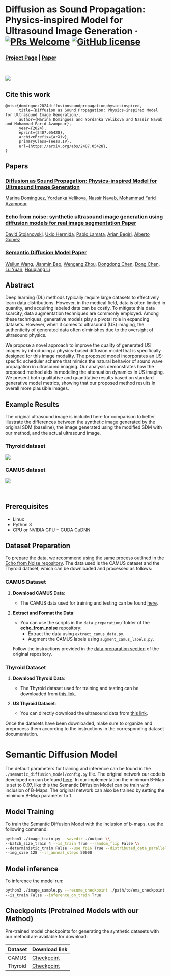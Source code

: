 # Diffusion as Sound Propagation: Physics-inspired Model for Ultrasound Image Generation &middot; [![PRs Welcome](https://img.shields.io/badge/PRs-welcome-brightgreen.svg?style=flat-square)](http://makeapullrequest.com) [![GitHub license](https://img.shields.io/badge/license-MIT-blue.svg?style=flat-square)](https://github.com/marinadominguez/diffusion-for-us-images/blob/main/LICENSE) 

### [Project Page](https://danivelikova.github.io/diff-us/) | [Paper](https://doi.org/10.48550/arXiv.2407.05428)

&nbsp;

<img src='./README_assets/sdm_with&withoutBmaps.png'>  

## Cite this work

```
@misc{domínguez2024diffusionsoundpropagationphysicsinspired,
      title={Diffusion as Sound Propagation: Physics-inspired Model for Ultrasound Image Generation}, 
      author={Marina Domínguez and Yordanka Velikova and Nassir Navab and Mohammad Farid Azampour},
      year={2024},
      eprint={2407.05428},
      archivePrefix={arXiv},
      primaryClass={eess.IV},
      url={https://arxiv.org/abs/2407.05428}, 
}
```

## Papers

### [Diffusion as Sound Propagation: Physics-inspired Model for Ultrasound Image Generation](https://doi.org/10.48550/arXiv.2407.05428)

[Marina Domínguez](https://scholar.google.com/citations?hl=en&view_op=list_works&gmla=ALUCkoUmoNFKeWJpBKMIKg1oPcr9mi40bkt-fYDgi9oy5EydUt3lajYPkMce28dZYyUpqseasvyY7Umu44zbyQ&user=WnjMdXkAAAAJ), [Yordanka Velikova](https://scholar.google.com/citations?user=-N2d-8QAAAAJ&hl=en&oi=ao), [Nassir Navab](https://scholar.google.com/citations?user=kzoVUPYAAAAJ&hl=en&oi=ao), [Mohammad Farid Azampour](https://scholar.google.com/citations?user=MQcHEBsAAAAJ&hl=en&oi=ao)

### [Echo from noise: synthetic ultrasound image generation using diffusion models for real image segmentation Paper](https://link.springer.com/chapter/10.1007/978-3-031-44521-7_4)

[David Stojanovski](https://scholar.google.com/citations?user=6A_chPAAAAAJ&hl=en), [Uxio Hermida](https://scholar.google.com/citations?hl=en&user=6DkZyrXMyKEC), [Pablo Lamata](https://scholar.google.com/citations?hl=en&user=H98n1tsAAAAJ), [Arian Beqiri](https://scholar.google.com/citations?hl=en&user=osD0r24AAAAJ&view_op=list_works&sortby=pubdate), [Alberto Gomez](https://scholar.google.com/citations?hl=en&user=T4fP_swAAAAJ&view_op=list_works&sortby=pubdate)

### [Semantic Diffusion Model Paper](https://arxiv.org/abs/2207.00050)

[Weilun Wang](https://scholar.google.com/citations?hl=zh-CN&user=YfV4aCQAAAAJ), [Jianmin Bao](https://scholar.google.com/citations?hl=zh-CN&user=hjwvkYUAAAAJ), [Wengang Zhou](https://scholar.google.com/citations?hl=zh-CN&user=8s1JF8YAAAAJ), [Dongdong Chen](https://scholar.google.com/citations?hl=zh-CN&user=sYKpKqEAAAAJ), [Dong Chen](https://scholar.google.com/citations?hl=zh-CN&user=_fKSYOwAAAAJ), [Lu Yuan](https://scholar.google.com/citations?hl=zh-CN&user=k9TsUVsAAAAJ), [Houqiang Li](https://scholar.google.com/citations?hl=zh-CN&user=7sFMIKoAAAAJ)

## Abstract

Deep learning (DL) methods typically require large datasets to effectively learn data distributions. However, in the medical field, data is often limited in quantity, and acquiring labeled data can be costly. To mitigate this data scarcity, data augmentation techniques are commonly employed. Among these techniques, generative models play a pivotal role in expanding datasets. However, when it comes to ultrasound (US) imaging, the authenticity of generated data often diminishes due to the oversight of ultrasound physics.

We propose a novel approach to improve the quality of generated US images by introducing a physics-based diffusion model that is specifically designed for this image modality. The proposed model incorporates an US-specific scheduler scheme that mimics the natural behavior of sound wave propagation in ultrasound imaging. Our analysis demonstrates how the proposed method aids in modeling the attenuation dynamics in US imaging. We present both qualitative and quantitative results based on standard generative model metrics, showing that our proposed method results in overall more plausible images.

## Example Results

The original ultrasound image is included here for comparison to better illustrate the differences between the synthetic image generated by the original SDM (baseline), the image generated using the modified SDM with our method, and the actual ultrasound image.

### Thyroid dataset

<img src='./README_assets/camus_results.png'>  

### CAMUS dataset

<img src='./README_assets/thyroid_results.png'>  

&nbsp;

## Prerequisites

- Linux
- Python 3
- CPU or NVIDIA GPU + CUDA CuDNN

## Dataset Preparation

To prepare the data, we recommend using the same process outlined in the [Echo from Noise repository](https://github.com/david-stojanovski/echo_from_noise). The data used is the CAMUS dataset and the Thyroid dataset, which can be downloaded and processed as follows:

### CAMUS Dataset

1. **Download CAMUS Data**:
    - The CAMUS data used for training and testing can be found [here](https://www.creatis.insa-lyon.fr/Challenge/camus/).

2. **Extract and Format the Data**:
    - You can use the scripts in the `data_preparation/` folder of the **echo_from_noise** repository:
        - Extract the data using `extract_camus_data.py`.
        - Augment the CAMUS labels using `augment_camus_labels.py`.

    Follow the instructions provided in the [data preparation section](https://github.com/david-stojanovski/echo_from_noise/tree/master/data_preparation) of the original repository.

### Thyroid Dataset

1. **Download Thyroid Data**:
    - The Thyroid dataset used for training and testing can be downloaded from [this link](https://www.cs.cit.tum.de/camp/publications/segthy-dataset/).

2. **US Thyroid Dataset**:
    - You can directly download the ultrasound data from [this link](https://www.campar.in.tum.de/public_datasets/2022_plosone_eilers/US_data.zip).

Once the datasets have been downloaded, make sure to organize and preprocess them according to the instructions in the corresponding dataset documentation.


# Semantic Diffusion Model

The default parameters for training and inference can be found in the `./semantic_diffusion_model/config.py` file. The original network our code is developed on can befound [here](https://github.com/WeilunWang/semantic-diffusion-model). In our implementation the minimum B-Map is set to 0.97, like this the Semantic Diffusion Model can be train with inclusion of B-Maps. The original network can also be trained by setting the minimum B-Map parameter to 1.

## Model Training

To train the Semantic Diffusion Model with the inclusion of b-maps, use the following command:

```bash
python3 ./image_train.py --savedir ./output \\
--batch_size_train 4 --is_train True --random_flip False \\
--deterministic_train False --use_fp16 True --distributed_data_parallel False \\
--img_size 128 --lr_anneal_steps 50000
```

## Model inference

To inference the model run:

```bash
python3 ./image_sample.py --resume_checkpoint ./path/to/ema_checkpoint.pt \\
--is_train False --inference_on_train True
```

## Checkpoints (Pretrained Models with our Method)
Pre-trained model checkpoints for generating the synthetic datasets with our method are available for download:

|Dataset       |Download link     |
|:-------------|:-----------------|
|CAMUS|[Checkpoint](https://drive.google.com/drive/folders/1JTdglDAZkDYkTTn_y72v7zyazG-t3Ya3?usp=sharing)|
|Thyroid |[Checkpoint](https://drive.google.com/drive/folders/1bIQp5WzRwyt2-J2IqFudNWVrRGyqFYKH?usp=sharing)|
